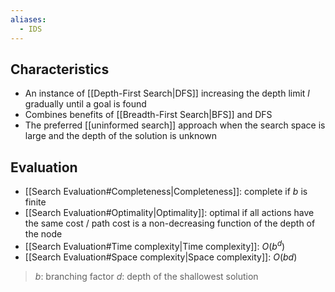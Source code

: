 ```yaml
---
aliases:
  - IDS
---
```


## Characteristics

- An instance of [[Depth-First Search|DFS]] increasing the depth limit $l$ gradually until a goal is found
- Combines benefits of [[Breadth-First Search|BFS]] and DFS
- The preferred [[uninformed search]] approach when the search space is large and the depth of the solution is unknown

## Evaluation

- [[Search Evaluation#Completeness|Completeness]]: complete if $b$ is finite
- [[Search Evaluation#Optimality|Optimality]]: optimal if all actions have the same cost / path cost is a non-decreasing function of the depth of the node
- [[Search Evaluation#Time complexity|Time complexity]]: $O(b^d)$
- [[Search Evaluation#Space complexity|Space complexity]]: $O(bd)$

> $b$: branching factor
> $d$: depth of the shallowest solution
